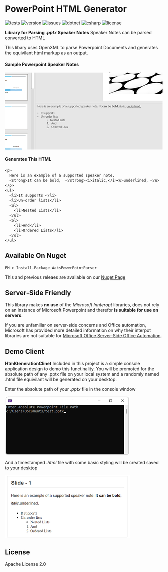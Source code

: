 # PowerPoint HTML Generator
![tests](https://gist.githubusercontent.com/palburtus/abeb09d1ba12b9ce84a55f4da4f2af86/raw/2a085cef49db3a17215d391ba8685aa68b9f6ba5/power_point_parser_tests.md_badge.svg)
![version](https://img.shields.io/nuget/vpre/AaksPowerPointParser)
![issues](https://img.shields.io/github/issues/palburtus/powerpointparser)
![dotnet](https://img.shields.io/badge/.NET-6.0-blue)
![csharp](https://img.shields.io/badge/C%23-10.0-blue)
![license](https://img.shields.io/github/license/palburtus/powerpointparser)

**Library for Parsing *.pptx* Speaker Notes**
Speaker Notes can be parsed converted to HTML 

This libary uses OpenXML to parse Powerpoint Documents and generates the equivilant html markup as an output.

#### Sample Powerpoint Speaker Notes
<img src="/blob/SamplePowerpointInput.png" alt="power point example" width="600"/>

#### Generates This HTML
```
<p>
  Here is an example of a supported speaker note.  
  <strong>It can be bold,  </strong><i>italic,</i><u>underlined, </u>
</p>
<ul>
  <li>It supports </li>
  <li>Un-order lists</li>
  <ul>
    <li>Nested Lists</li>
  </ul>
  <ol>
    <li>And</li>
    <li>Ordered Lists</li>
  </ol>
</ul>
```

## Available On Nuget
```
PM > Install-Package AaksPowerPointParser
```
This and previous releaes are available on our [Nuget Page](https://www.nuget.org/packages/AaksPowerPointParser)

## Server-Side Friendly
This library makes **no use** of the _Microsoft Innteropt_ libraries, does not rely on an instance of Microsoft Powerpoint and therefor **is suitable for use on servers**.

If you are unfamiliar on server-side concerns and Office automation, Microsoft has provided more detailed information on why their interpot libraries are not suitable for [Microsoft Office Server-Side Office Automation](https://support.microsoft.com/en-us/topic/considerations-for-server-side-automation-of-office-48bcfe93-8a89-47f1-0bce-017433ad79e2).

## Demo Client

**HtmlGenerationClinet**
Included in this project is a simple console application design to demo this functinality.  You will be promoted for the absolute path of any .pptx file on your local system and a randomly named .html file equivilant will be generated on your desktop.  

Enter the absolute path of your _.pptx_ file in the console window

<img src="/blob/commandline.png" alt="power point example" width="400"/>

And a timestamped _.html_ file with some basic styling will be created saved to your desktop 

<img src="/blob/SampleHtmlOutput.png" alt="power point example" width="400"/>

## License

Apache License 2.0 
